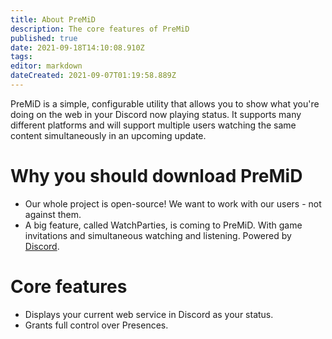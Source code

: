 ```yaml
---
title: About PreMiD
description: The core features of PreMiD
published: true
date: 2021-09-18T14:10:08.910Z
tags: 
editor: markdown
dateCreated: 2021-09-07T01:19:58.889Z
---
```


PreMiD is a simple, configurable utility that allows you to show what you're doing on the web in your Discord now playing status. It supports many different platforms and will support multiple users watching the same content simultaneously in an upcoming update.

# Why you should download PreMiD
- Our whole project is open-source! We want to work with our users - not against them.
- A big feature, called WatchParties, is coming to PreMiD. With game invitations and simultaneous watching and listening. Powered by [Discord](https://discordapp.com/).

# Core features
- Displays your current web service in Discord as your status.
- Grants full control over Presences.